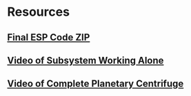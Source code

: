 # Resources
## [Final ESP Code ZIP](https://github.com/user-attachments/files/20052090/vl53l1x_pico.zip)
## [Video of Subsystem Working Alone](https://youtube.com/shorts/hJL-_GfevXE?feature=share)
## [Video of Complete Planetary Centrifuge](https://youtu.be/8n-hw2aVvCA)
